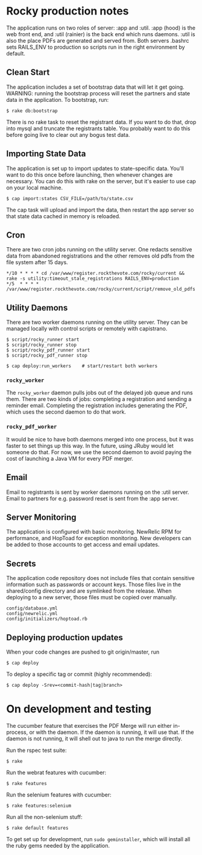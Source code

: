 # Rocky production notes

The application runs on two roles of server: :app and :util.  :app (hood) is the web front end, and :util (rainier) is the back end which runs daemons.  :util is also the place PDFs are generated and served from.  Both servers .bashrc sets RAILS_ENV to production so scripts run in the right environment by default.

## Clean Start

The application includes a set of bootstrap data that will let it get going.  WARNING: running the bootstrap process will reset the partners and state data in the application.  To bootstrap, run:

    $ rake db:bootstrap

There is no rake task to reset the registrant data.  If you want to do that, drop into mysql and truncate the registrants table.  You probably want to do this before going live to clear out any bogus test data.

## Importing State Data

The application is set up to import updates to state-specific data.  You'll want to do this once before launching, then whenever changes are necessary.  You can do this with rake on the server, but it's easier to use cap on your local machine.

    $ cap import:states CSV_FILE=/path/to/state.csv

The cap task will upload and import the data, then restart the app server so that state data cached in memory is reloaded.

## Cron

There are two cron jobs running on the utility server. One redacts sensitive data from abandoned registrations and the other removes old pdfs from the file system after 15 days.

    */10 * * * * cd /var/www/register.rockthevote.com/rocky/current && rake -s utility:timeout_stale_registrations RAILS_ENV=production
    */5  * * * * /var/www/register.rockthevote.com/rocky/current/script/remove_old_pdfs

## Utility Daemons

There are two worker daemons running on the utility server.  They can be managed locally with control scripts or remotely with capistrano.

    $ script/rocky_runner start
    $ script/rocky_runner stop
    $ script/rocky_pdf_runner start
    $ script/rocky_pdf_runner stop
    
    $ cap deploy:run_workers    # start/restart both workers

### `rocky_worker`

The `rocky_worker` daemon pulls jobs out of the delayed job queue and runs them.  There are two kinds of jobs: completing a registration and sending a reminder email.  Completing the registration includes generating the PDF, which uses the second daemon to do that work.

### `rocky_pdf_worker`

It would be nice to have both daemons merged into one process, but it was faster to set things up this way.  In the future, using JRuby would let someone do that.  For now, we use the second daemon to avoid paying the cost of launching a Java VM for every PDF merger.

## Email

Email to registrants is sent by worker daemons running on the :util server.  Email to partners for e.g. password reset is sent from the :app server.

## Server Monitoring

The application is configured with basic monitoring.  NewRelic RPM for performance, and HopToad for exception monitoring.  New developers can be added to those accounts to get access and email updates.

## Secrets

The application code repository does not include files that contain sensitive information such as passwords or account keys.  Those files live in the shared/config directory and are symlinked from the release.  When deploying to a new server, those files must be copied over manually.

    config/database.yml
    config/newrelic.yml
    config/initializers/hoptoad.rb

## Deploying production updates

When your code changes are pushed to git origin/master, run

    $ cap deploy

To deploy a specific tag or commit (highly recommended):

    $ cap deploy -Srev=<commit-hash|tag|branch>

# On development and testing

The cucumber feature that exercises the PDF Merge will run either in-process, or with the daemon.  If the daemon is running, it will use that.  If the daemon is not running, it will shell out to java to run the merge directly.

Run the rspec test suite:

    $ rake

Run the webrat features with cucumber:

    $ rake features

Run the selenium features with cucumber:

    $ rake features:selenium

Run all the non-selenium stuff:

    $ rake default features

To get set up for development, run `sudo geminstaller`, which will install all the ruby gems needed by the application.
